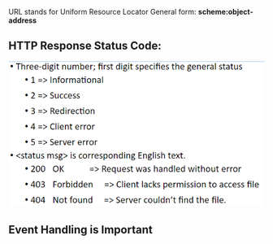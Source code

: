 URL stands for Uniform Resource Locator
General form:
**scheme:object-address**

## HTTP Response Status Code:
![alt text](image.png)


## Event Handling is Important
